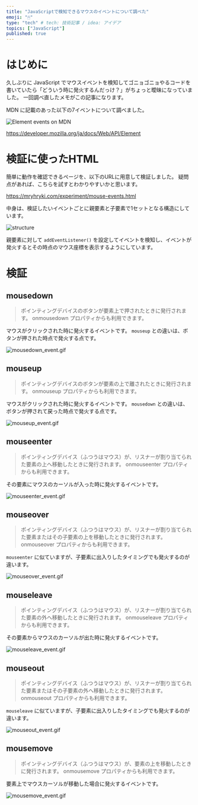 ```yaml
---
title: "JavaScriptで検知できるマウスのイベントについて調べた"
emoji: "🖱"
type: "tech" # tech: 技術記事 / idea: アイデア
topics: ["JavaScript"]
published: true
---
```


# はじめに

久しぶりに JavaScript でマウスイベントを検知してゴニョゴニョやるコードを書いていたら「どういう時に発火するんだっけ？」がちょっと曖昧になっていました。
一回調べ直したメモがこの記事になります。

MDN に記載のあった以下の7イベントについて調べました。

![Element events on MDN](https://mryhryki.com/file/UT8nQgo1R1rcMZjQQqHDc_UJtfYDvUN_n7L6_4grA97J6od4.jpeg)

https://developer.mozilla.org/ja/docs/Web/API/Element

# 検証に使ったHTML

簡単に動作を確認できるページを、以下のURLに用意して検証しました。
疑問点があれば、こちらを試すとわかりやすいかと思います。

https://mryhryki.com/experiment/mouse-events.html

中身は、検証したいイベントごとに親要素と子要素で1セットとなる構造にしています。

![structure](https://mryhryki.com/file/UT8Ua-wzTRizEayMO2f62r2TecfSgP9b6kzV47hN4OdZ1yq8.jpeg)

親要素に対して `addEventListener()` を設定してイベントを検知し、イベントが発火するとその時点のマウス座標を表示するようにしています。

# 検証

## mousedown

> ポインティングデバイスのボタンが要素上で押されたときに発行されます。 onmousedown プロパティからも利用できます。

マウスがクリックされた時に発火するイベントです。
`mouseup` との違いは、ボタンが押された時点で発火する点です。

![mousedown_event.gif](https://mryhryki.com/file/UT8W2w1Benv9_i5N2fsnpl4SJmFpR9FfSvGX8FRCPAdO6Rsc.gif)

## mouseup

> ポインティングデバイスのボタンが要素の上で離されたときに発行されます。 onmouseup プロパティからも利用できます。

マウスがクリックされた時に発火するイベントです。
`mousedown` との違いは、ボタンが押されて戻った時点で発火する点です。

![mouseup_event.gif](https://mryhryki.com/file/UT8W2zncguXlppLVHKLMen5TgdqlNyDbiDZf_bAMMuSOAkDg.gif)

## mouseenter

> ポインティングデバイス（ふつうはマウス）が、リスナーが割り当てられた要素の上へ移動したときに発行されます。 onmouseenter プロパティからも利用できます。

その要素にマウスのカーソルが入った時に発火するイベントです。

![mouseenter_event.gif](https://mryhryki.com/file/UT8W2Nmq0k_X6cCH86JKEeNrGBfkABBrtyoS5fG_jxYQs5mY.gif)

## mouseover

> ポインティングデバイス（ふつうはマウス）が、リスナーが割り当てられた要素またはその子要素の上を移動したときに発行されます。 onmouseover プロパティからも利用できます。

`mouseenter` に似ていますが、子要素に出入りしたタイミングでも発火するのが違います。

![mouseover_event.gif](https://mryhryki.com/file/UT8W2AsHIcRAZ2wMXLKzDSR4YxFTMLGhcfwAZADBTfot53MI.gif)

## mouseleave

> ポインティングデバイス（ふつうはマウス）が、リスナーが割り当てられた要素の外へ移動したときに発行されます。 onmouseleave プロパティからも利用できます。

その要素からマウスのカーソルが出た時に発火するイベントです。

![mouseleave_event.gif](https://mryhryki.com/file/UT8W25s_LKPazsftsdEKtfUgqMyn-6rImbnMKSqZXgxWtvI8.gif)

## mouseout

> ポインティングデバイス（ふつうはマウス）が、リスナーが割り当てられた要素またはその子要素の外へ移動したときに発行されます。 onmouseout プロパティからも利用できます。

`mouseleave` に似ていますが、子要素に出入りしたタイミングでも発火するのが違います。

![mouseout_event.gif](https://mryhryki.com/file/UT8W2gQgWYNapdF1bANOO3neMBrUOn8hhcgbfiMJPM5WmfDw.gif)

## mousemove

> ポインティングデバイス（ふつうはマウス）が、要素の上を移動したときに発行されます。 onmousemove プロパティからも利用できます。

要素上でマウスカーソルが移動した場合に発火するイベントです。

![mousemove_event.gif](https://mryhryki.com/file/UT8W2YcIwavTkAHJmndmPRgp3Sgeew2igLPA8X4BlAgHcWCI.gif)

